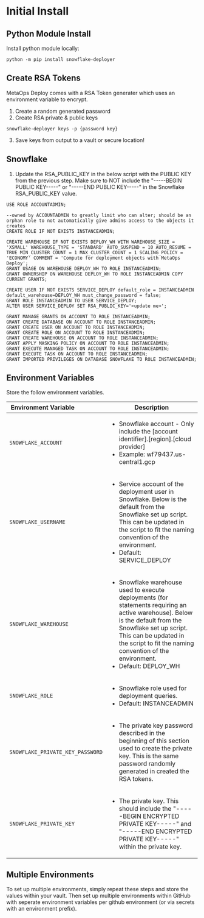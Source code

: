 # Initial Install

## Python Module Install 

Install python module locally:
```
python -m pip install snowflake-deployer
```

## Create RSA Tokens

MetaOps Deploy comes with a RSA Token generater which uses an environment variable to encrypt.

1. Create a random generated password
2. Create RSA private & public keys

```
snowflake-deployer keys -p {password key}
```

3. Save keys from output to a vault or secure location!

## Snowflake 

1. Update the RSA_PUBLIC_KEY in the below script with the PUBLIC KEY from the previous step.  Make sure to NOT include the "-----BEGIN PUBLIC KEY-----" or "-----END PUBLIC KEY-----" in the Snowflake RSA_PUBLIC_KEY value.

```
USE ROLE ACCOUNTADMIN;
 
--owned by ACCOUNTADMIN to greatly limit who can alter; should be an orphan role to not automatically give admins access to the objects it creates
CREATE ROLE IF NOT EXISTS INSTANCEADMIN; 

CREATE WAREHOUSE IF NOT EXISTS DEPLOY_WH WITH WAREHOUSE_SIZE = 'XSMALL' WAREHOUSE_TYPE = 'STANDARD' AUTO_SUSPEND = 10 AUTO_RESUME = TRUE MIN_CLUSTER_COUNT = 1 MAX_CLUSTER_COUNT = 1 SCALING_POLICY = 'ECONOMY' COMMENT = 'Compute for deployment objects with MetaOps Deploy';
GRANT USAGE ON WAREHOUSE DEPLOY_WH TO ROLE INSTANCEADMIN; 
GRANT OWNERSHIP ON WAREHOUSE DEPLOY_WH TO ROLE INSTANCEADMIN COPY CURRENT GRANTS;

CREATE USER IF NOT EXISTS SERVICE_DEPLOY default_role = INSTANCEADMIN default_warehouse=DEPLOY_WH must_change_password = false;
GRANT ROLE INSTANCEADMIN TO USER SERVICE_DEPLOY;
ALTER USER SERVICE_DEPLOY SET RSA_PUBLIC_KEY='<update me>';

GRANT MANAGE GRANTS ON ACCOUNT TO ROLE INSTANCEADMIN;
GRANT CREATE DATABASE ON ACCOUNT TO ROLE INSTANCEADMIN;
GRANT CREATE USER ON ACCOUNT TO ROLE INSTANCEADMIN;
GRANT CREATE ROLE ON ACCOUNT TO ROLE INSTANCEADMIN;
GRANT CREATE WAREHOUSE ON ACCOUNT TO ROLE INSTANCEADMIN;
GRANT APPLY MASKING POLICY ON ACCOUNT TO ROLE INSTANCEADMIN;
GRANT EXECUTE MANAGED TASK ON ACCOUNT TO ROLE INSTANCEADMIN;
GRANT EXECUTE TASK ON ACCOUNT TO ROLE INSTANCEADMIN;
GRANT IMPORTED PRIVILEGES ON DATABASE SNOWFLAKE TO ROLE INSTANCEADMIN;
```

## Environment Variables

Store the follow environment variables.  

| <div style="width:175px">Environment Variable</div>       | Description                          |
| ------------------------------------------------  | ------------------------------------ |
| `SNOWFLAKE_ACCOUNT`         | <ul><li>Snowflake account - Only include the [account identifier].[region].[cloud provider]</li><li>Example: wf79437.us-central1.gcp</li></ul> |
| `SNOWFLAKE_USERNAME`        | <ul><li>Service account of the deployment user in Snowflake.  Below is the default from the Snowflake set up script.  This can be updated in the script to fit the naming convention of the environment.</li><li>Default: SERVICE_DEPLOY</li></ul> |
| `SNOWFLAKE_WAREHOUSE`          | <ul><li>Snowflake warehouse used to execute deployments (for statements requiring an active warehouse).  Below is the default from the Snowflake set up script. This can be updated in the script to fit the naming convention of the environment.</li><li>Default: DEPLOY_WH</li></ul> |
| `SNOWFLAKE_ROLE`          | <ul><li>Snowflake role used for deployment queries.</li><li>Default: INSTANCEADMIN</li></ul> |
| `SNOWFLAKE_PRIVATE_KEY_PASSWORD`      | <ul><li>The private key password described in the beginning of this section used to create the private key.  This is the same password randomly generated in created the RSA tokens.</li></ul> |
| `SNOWFLAKE_PRIVATE_KEY`         | <ul><li>The private key.  This should include the "-----BEGIN ENCRYPTED PRIVATE KEY-----" and "-----END ENCRYPTED PRIVATE KEY-----" within the private key.</li></ul> |


## Multiple Environments

To set up multiple environments, simply repeat these steps and store the values within your vault.  Then set up multiple environments within GitHub with seperate environment variables per github environment (or via secrets with an environment prefix).